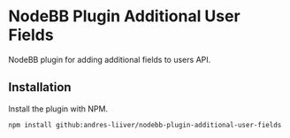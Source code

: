 # NodeBB Plugin Additional User Fields
NodeBB plugin for adding additional fields to users API.

## Installation

Install the plugin with NPM.

```
npm install github:andres-liiver/nodebb-plugin-additional-user-fields
```
